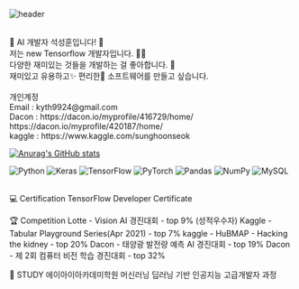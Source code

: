 ![header](https://capsule-render.vercel.app/api?type=slice&color=auto&height=300&section=header&text=Sunghoon%20Seok&fontSize=90)

<p>
  </em>
  <br>
  👋 AI 개발자 석성훈입니다! 👋 <br>
  저는 new Tensorflow 개발자입니다. 👨‍💻 <br>
  다양한 재미있는 것들을 개발하는 걸 좋아합니다. 🎁 <br>
  재미있고 유용하고✨ 편리한🎉 소프트웨어를 만들고 싶습니다. <br>
  <br>
  개인계정 <br>
  Email : kyth9924@gmail.com <br>
  Dacon : https://dacon.io/myprofile/416729/home/  https://dacon.io/myprofile/420187/home/ <br>
  kaggle : https://www.kaggle.com/sunghoonseok <br>
  </em>
<p>


[![Anurag's GitHub stats](https://github-readme-stats.vercel.app/api?username=SunghoonSeok)](https://github.com/anuraghazra/github-readme-stats)

<img alt="Python" src="https://img.shields.io/badge/python-%2314354C.svg?&style=for-the-badge&logo=python&logoColor=white"/> <img alt="Keras" src="https://img.shields.io/badge/Keras-%23D00000.svg?&style=for-the-badge&logo=Keras&logoColor=white"/>	<img alt="TensorFlow" src="https://img.shields.io/badge/TensorFlow-%23FF6F00.svg?&style=for-the-badge&logo=TensorFlow&logoColor=white" /> <img alt="PyTorch" src="https://img.shields.io/badge/PyTorch-%23EE4C2C.svg?&style=for-the-badge&logo=PyTorch&logoColor=white" />	<img alt="Pandas" src="https://img.shields.io/badge/pandas-%23150458.svg?&style=for-the-badge&logo=pandas&logoColor=white" /> <img alt="NumPy" src="https://img.shields.io/badge/numpy-%23013243.svg?&style=for-the-badge&logo=numpy&logoColor=white" />
<img alt="MySQL" src="https://img.shields.io/badge/mysql-%2300f.svg?&style=for-the-badge&logo=mysql&logoColor=white"/>
<p>
  </em>
  <br>
  💻 Certification
  TensorFlow Developer Certificate

  🏆 Competition
  Lotte - Vision AI 경진대회 - top 9% (성적우수자)
  Kaggle - Tabular Playground Series(Apr 2021) - top 7%
  kaggle - HuBMAP - Hacking the kidney - top 20%
  Dacon - 태양광 발전량 예측 AI 경진대회 - top 19%
  Dacon - 제 2회 컴퓨터 비전 학습 경진대회 - top 32%

  📖 STUDY
  에이아이아카데미학원 머신러닝 딥러닝 기반 인공지능 고급개발자 과정
  </em>
<p>
